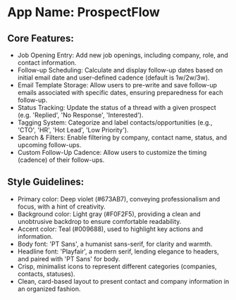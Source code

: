 # **App Name**: ProspectFlow

## Core Features:

- Job Opening Entry: Add new job openings, including company, role, and contact information.
- Follow-up Scheduling: Calculate and display follow-up dates based on initial email date and user-defined cadence (default is 1w/2w/3w).
- Email Template Storage: Allow users to pre-write and save follow-up emails associated with specific dates, ensuring preparedness for each follow-up.
- Status Tracking: Update the status of a thread with a given prospect (e.g. 'Replied', 'No Response', 'Interested').
- Tagging System: Categorize and label contacts/opportunities (e.g., 'CTO', 'HR', 'Hot Lead', 'Low Priority').
- Search & Filters: Enable filtering by company, contact name, status, and upcoming follow-ups.
- Custom Follow-Up Cadence: Allow users to customize the timing (cadence) of their follow-ups.

## Style Guidelines:

- Primary color: Deep violet (#673AB7), conveying professionalism and focus, with a hint of creativity.
- Background color: Light gray (#F0F2F5), providing a clean and unobtrusive backdrop to ensure comfortable readability.
- Accent color: Teal (#009688), used to highlight key actions and information.
- Body font: 'PT Sans', a humanist sans-serif, for clarity and warmth.
- Headline font: 'Playfair', a modern serif, lending elegance to headers, and paired with 'PT Sans' for body.
- Crisp, minimalist icons to represent different categories (companies, contacts, statuses).
- Clean, card-based layout to present contact and company information in an organized fashion.